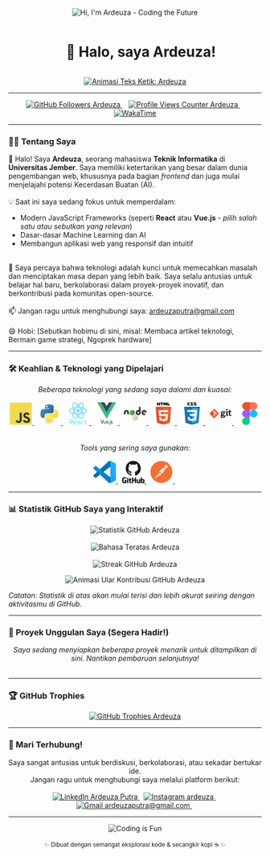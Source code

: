 <p align="center">
  <img src="https://raw.githubusercontent.com/ardeuza/ardeuza/main/header.gif" alt="Hi, I'm Ardeuza - Coding the Future" width="600"/>
  </p>

<div id="user-content-toc">
  <ul align="center">
    <summary><h1 style="display: inline-block">👋 Halo, saya Ardeuza!</h1></summary>
  </ul>
</div>

<p align="center">
  <a href="https://github.com/ardeuza">
    <img src="https://readme-typing-svg.herokuapp.com?font=Inter&size=26&pause=1000&color=00A9E0&center=true&vCenter=true&width=550&lines=Selamat+Datang+di+Dunia+Digital+Saya!;Mahasiswa+Teknik+Informatika+Univeristas+Jember;Antusias+pada+Pengembangan+Web+dan+AI;Mari+Berkoneksi+dan+Berkolaborasi!" alt="Animasi Teks Ketik: Ardeuza" />
  </a>
</p>

---

<div align="center">
  <a href="https://github.com/ardeuza?tab=followers">
    <img src="https://img.shields.io/github/followers/ardeuza?label=Followers&style=for-the-badge&logo=github&color=1abc9c" alt="GitHub Followers Ardeuza" />
  </a>&nbsp;&nbsp;
  <a href="https://github.com/ardeuza">
    <img src="https://komarev.com/ghpvc/?username=ardeuza&label=Profile%20Views&color=6272a4&style=for-the-badge" alt="Profile Views Counter Ardeuza" />
  </a>&nbsp;&nbsp;
  <a href="https://wakatime.com/@ardeuza"> <img src="https://wakatime.com/badge/user/GANTI_DENGAN_ID_WAKATIME_KAMU/text.svg" style="max-height:30px;" alt="WakaTime">
    </a>
</div>

---

### 👨‍💻 Tentang Saya

<p align="left">
  🚀 Halo! Saya <strong>Ardeuza</strong>, seorang mahasiswa <strong>Teknik Informatika</strong> di <strong>Universitas Jember</strong>. Saya memiliki ketertarikan yang besar dalam dunia pengembangan web, khususnya pada bagian <em>frontend</em> dan juga mulai menjelajahi potensi Kecerdasan Buatan (AI).
  <br><br>
  💡 Saat ini saya sedang fokus untuk memperdalam:
  <ul>
    <li>Modern JavaScript Frameworks (seperti <strong>React</strong> atau <strong>Vue.js</strong> - <em>pilih salah satu atau sebutkan yang relevan</em>)</li>
    <li>Dasar-dasar Machine Learning dan AI</li>
    <li>Membangun aplikasi web yang responsif dan intuitif</li>
  </ul>
  <br>
  🌱 Saya percaya bahwa teknologi adalah kunci untuk memecahkan masalah dan menciptakan masa depan yang lebih baik. Saya selalu antusias untuk belajar hal baru, berkolaborasi dalam proyek-proyek inovatif, dan berkontribusi pada komunitas open-source.
  <br><br>
  📫 Jangan ragu untuk menghubungi saya: <a href="mailto:ardeuzaputra@gmail.com">ardeuzaputra@gmail.com</a>
  <br><br>
  😄 Hobi: [Sebutkan hobimu di sini, misal: Membaca artikel teknologi, Bermain game strategi, Ngoprek hardware]
</p>

---

### 🛠️ Keahlian & Teknologi yang Dipelajari

<p align="center">
  <em>Beberapa teknologi yang sedang saya dalami dan kuasai:</em>
  <br><br>
  <a href="https://developer.mozilla.org/en-US/docs/Web/JavaScript" target="_blank" rel="noreferrer"> <img src="https://raw.githubusercontent.com/devicons/devicon/master/icons/javascript/javascript-original.svg" alt="javascript" width="45" height="45"/> </a>&nbsp;
  <a href="https://www.python.org" target="_blank" rel="noreferrer"> <img src="https://raw.githubusercontent.com/devicons/devicon/master/icons/python/python-original.svg" alt="python" width="45" height="45"/> </a>&nbsp;
  <a href="https://reactjs.org/" target="_blank" rel="noreferrer"> <img src="https://raw.githubusercontent.com/devicons/devicon/master/icons/react/react-original-wordmark.svg" alt="react" width="45" height="45"/> </a>&nbsp;
  <a href="https://vuejs.org/" target="_blank" rel="noreferrer"> <img src="https://raw.githubusercontent.com/devicons/devicon/master/icons/vuejs/vuejs-original-wordmark.svg" alt="vuejs" width="45" height="45"/> </a>&nbsp;
  <a href="https://nodejs.org" target="_blank" rel="noreferrer"> <img src="https://raw.githubusercontent.com/devicons/devicon/master/icons/nodejs/nodejs-original-wordmark.svg" alt="nodejs" width="45" height="45"/> </a>&nbsp;
  <a href="https://www.w3.org/html/" target="_blank" rel="noreferrer"> <img src="https://raw.githubusercontent.com/devicons/devicon/master/icons/html5/html5-original-wordmark.svg" alt="html5" width="45" height="45"/> </a>&nbsp;
  <a href="https://www.w3schools.com/css/" target="_blank" rel="noreferrer"> <img src="https://raw.githubusercontent.com/devicons/devicon/master/icons/css3/css3-original-wordmark.svg" alt="css3" width="45" height="45"/> </a>&nbsp;
  <a href="https://git-scm.com/" target="_blank" rel="noreferrer"> <img src="https://raw.githubusercontent.com/devicons/devicon/master/icons/git/git-original-wordmark.svg" alt="git" width="45" height="45"/> </a>&nbsp;
  <a href="https://www.figma.com/" target="_blank" rel="noreferrer"> <img src="https://raw.githubusercontent.com/devicons/devicon/master/icons/figma/figma-original.svg" alt="figma" width="45" height="45"/> </a>&nbsp;
  <br><br>
  <em>Tools yang sering saya gunakan:</em>
  <br><br>
  <a href="https://code.visualstudio.com/" target="_blank" rel="noreferrer"> <img src="https://raw.githubusercontent.com/devicons/devicon/master/icons/vscode/vscode-original.svg" alt="vscode" width="45" height="45"/> </a>&nbsp;
  <a href="https://github.com/" target="_blank" rel="noreferrer"> <img src="https://raw.githubusercontent.com/devicons/devicon/master/icons/github/github-original-wordmark.svg" alt="github" width="45" height="45"/> </a>&nbsp;
  <a href="https://www.postman.com/" target="_blank" rel="noreferrer"> <img src="https://raw.githubusercontent.com/devicons/devicon/master/icons/postman/postman-original.svg" alt="postman" width="45" height="45"/> </a>&nbsp;
  </p>

---

### 📊 Statistik GitHub Saya yang Interaktif

<p align="center">
  <img src="https://github-readme-stats.vercel.app/api?username=ardeuza&show_icons=true&locale=id&theme=dracula&hide_border=true&rank_icon=github&card_width=480" alt="Statistik GitHub Ardeuza" />
  <br><br>
  <img src="https://github-readme-stats.vercel.app/api/top-langs/?username=ardeuza&layout=compact&locale=id&theme=dracula&hide_border=true&card_width=480" alt="Bahasa Teratas Ardeuza" />
  <br><br>
  <img src="https://github-readme-streak-stats.herokuapp.com/?user=ardeuza&theme=dracula&hide_border=true&locale=id" alt="Streak GitHub Ardeuza"/>
</p>

<p align="center">
  <picture>
    <source media="(prefers-color-scheme: dark)" srcset="https://raw.githubusercontent.com/ardeuza/ardeuza/output/github-contribution-grid-snake-dark.svg">
    <source media="(prefers-color-scheme: light)" srcset="https://raw.githubusercontent.com/ardeuza/ardeuza/output/github-contribution-grid-snake.svg">
    <img alt="Animasi Ular Kontribusi GitHub Ardeuza" src="https://raw.githubusercontent.com/ardeuza/ardeuza/output/github-contribution-grid-snake.svg">
  </picture>
</p>

*Catatan: Statistik di atas akan mulai terisi dan lebih akurat seiring dengan aktivitasmu di GitHub.*

---

### 🚀 Proyek Unggulan Saya (Segera Hadir!)

<p align="center">
  <em>Saya sedang menyiapkan beberapa proyek menarik untuk ditampilkan di sini. Nantikan pembaruan selanjutnya!</em>
  <br><br>
  </p>

---

### 🏆 GitHub Trophies

<p align="center">
  <a href="https://github.com/ryo-ma/github-profile-trophy">
    <img src="https://github-profile-trophy.vercel.app/?username=ardeuza&theme=dracula&column=7&margin-w=15&margin-h=15&no-bg=true&no-frame=true" alt="GitHub Trophies Ardeuza"/>
  </a>
</p>

---

### 🤝 Mari Terhubung!

<p align="center">
  Saya sangat antusias untuk berdiskusi, berkolaborasi, atau sekadar bertukar ide. <br>Jangan ragu untuk menghubungi saya melalui platform berikut:
  <br><br>
  <a href="https://www.linkedin.com/in/ardeuzaputra/" target="_blank"> <img src="https://img.shields.io/badge/LinkedIn-Ardeuza%20Putra-0077B5?style=for-the-badge&logo=linkedin&logoColor=white" alt="LinkedIn Ardeuza Putra"/>
  </a>&nbsp;
  <a href="https://www.instagram.com/ardeuza/" target="_blank"> <img src="https://img.shields.io/badge/Instagram-ardeuza-E4405F?style=for-the-badge&logo=instagram&logoColor=white" alt="Instagram ardeuza"/>
  </a>&nbsp;
  <a href="mailto:ardeuzaputra@gmail.com" target="_blank">
    <img src="https://img.shields.io/badge/Gmail-ardeuzaputra@gmail.com-D14836?style=for-the-badge&logo=gmail&logoColor=white" alt="Gmail ardeuzaputra@gmail.com"/>
  </a>&nbsp;
  </p>

---

<p align="center">
  <img src="https://raw.githubusercontent.com/ardeuza/ardeuza/main/footer.gif" alt="Coding is Fun" width="400">
  </p>

<p align="center">
  <small>✨ Dibuat dengan semangat eksplorasi kode & secangkir kopi ☕ ✨</small>
</p>
